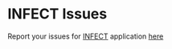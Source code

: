 # INFECT Issues

Report your issues for [INFECT](http://infec.info/) application [here](https://github.com/infect-org/issues/issues)
